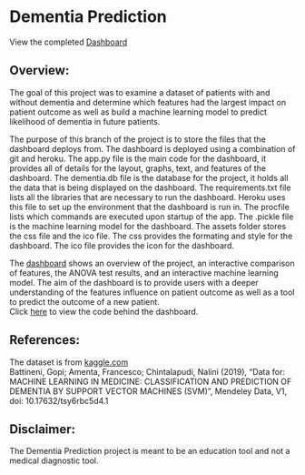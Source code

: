 # Dementia Prediction  
View the completed [Dashboard](https://dementia-prediction.herokuapp.com/)  
## Overview:
The goal of this project was to examine a dataset of patients with and without dementia and determine which features had the largest impact on patient outcome as well as build a machine learning model to predict likelihood of dementia in future patients.  

The purpose of this branch of the project is to store the files that the dashboard deploys from. The dashboard is deployed using a combination of git and heroku. The app.py file is the main code for the dashboard, it provides all of details for the layout, graphs, text, and features of the dashboard. The dementia.db file is the database for the project, it holds all the data that is being displayed on the dashboard. The requirements.txt file lists all the libraries that are necessary to run the dashboard. Heroku uses this file to set up the environment that the dashboard is run in. The procfile lists which commands are executed upon startup of the app. The .pickle file is the machine learning model for the dashboard. The assets folder stores the css file and the ico file. The css provides the formating and style for the dashboard. The ico file provides the icon for the dashboard.  

The [dashboard](https://dementia-prediction.herokuapp.com/) shows an overview of the project, an interactive comparison of features, the ANOVA test results, and an interactive machine learning model. The aim of the dashboard is to provide users with a deeper understanding of the features influence on patient outcome as well as a tool to predict the outcome of a new patient.  
Click [here](https://github.com/sspalding/Dementia-Prediction/blob/3f3d47b89e72999dbad910962c7b3988e9ae9133/app.py) to view the code behind the dashboard.  

## References:
The dataset is from [kaggle.com](https://www.kaggle.com/datasets/shashwatwork/dementia-prediction-dataset)     
Battineni, Gopi; Amenta, Francesco; Chintalapudi, Nalini (2019), “Data for: MACHINE LEARNING IN MEDICINE: CLASSIFICATION AND PREDICTION OF DEMENTIA BY SUPPORT VECTOR MACHINES (SVM)”, Mendeley Data, V1, doi: 10.17632/tsy6rbc5d4.1

## Disclaimer:  
The Dementia Prediction project is meant to be an education tool and not a medical diagnostic tool.
